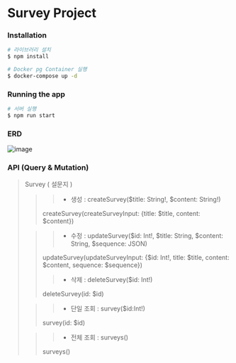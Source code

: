 # Survey Project

### Installation

```bash
# 라이브러리 설치
$ npm install

# Docker pg Container 실행
$ docker-compose up -d
```

### Running the app

```bash
# 서버 실행
$ npm run start
```

### ERD

![image](https://github.com/yhjs1211/survey-project/assets/122883378/c9a1f341-ee5c-4b04-8de7-768c61c66f39)

### API (Query & Mutation)

> Survey ( 설문지 )
>
> > > - 생성 : createSurvey($title: String!, $content: String!)
> >
> > createSurvey(createSurveyInput: {title: $title, content: $content})
>
> > > - 수정 : updateSurvey($id: Int!, $title: String, $content: String, $sequence: JSON)
> >
> > updateSurvey(updateSurveyInput: {$id: Int!, title: $title, content: $content, sequence: $sequence})
> >
> > > - 삭제 : deleteSurvey($id: Int!)
> >
> > deleteSurvey(id: $id)
>
> > > - 단일 조회 : survey($id:Int!)
> >
> > survey(id: $id)
>
> > > - 전체 조회 : surveys()
> >
> > surveys()
